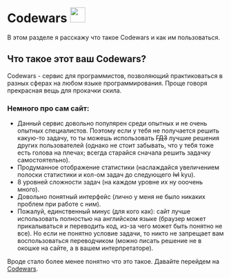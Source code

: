 # Codewars <img src="https://gitlab.com/uploads/-/system/project/avatar/34745097/codewars.png" width="35"/>

В этом разделе я расскажу что такое Codewars и как им пользоваться.

## Что такое этот ваш Codewars?

Codewars - сервис для программистов, позволяющий практиковаться в разных сферах на любом языке программирования. Проще говоря прекрасная вещь для прокачки скила. 
### Немного про сам сайт:
- Данный сервис довольно популярен среди опытных и не очень опытных специалистов. Поэтому если у тебя не получается решить какую-то задачу, то ты можешь использовать <s>ГДЗ</s> лучшие решения других пользователей (однако не стоит забывать, что у тебя тоже есть голова на плечах; всегда старайся сначала решить задачку самостоятельно).
- Продуманное отображение статистики (наслаждайся увеличением полоски статистики и кол-ом задач до следующего <s>lvl</s> kyu).
- 8 уровней сложности задач (на каждом уровне их ну ооочень много).
- Довольно понятный интерфейс (лично у меня не было никаких проблем при работе с ним).
- Пожалуй, единственный минус (для кого как): сайт лучше использовать полностью на английском языке (браузер может прикалываться и переводить код, из-за чего может быть понятно не все). Но если не понятно условие задачи, то никто не запрещает вам воспользоваться переводчиком (можно писать решение не в окошке на сайте, а в вашем интерпретаторе).

Вроде стало более менее понятно что это такое. Давайте перейдем на <a href="https://www.codewars.com/">Codewars</a>.
